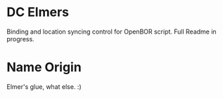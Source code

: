 # DC Elmers
Binding and location syncing control for OpenBOR script. Full Readme in progress.

# Name Origin 
Elmer's glue, what else. :)
